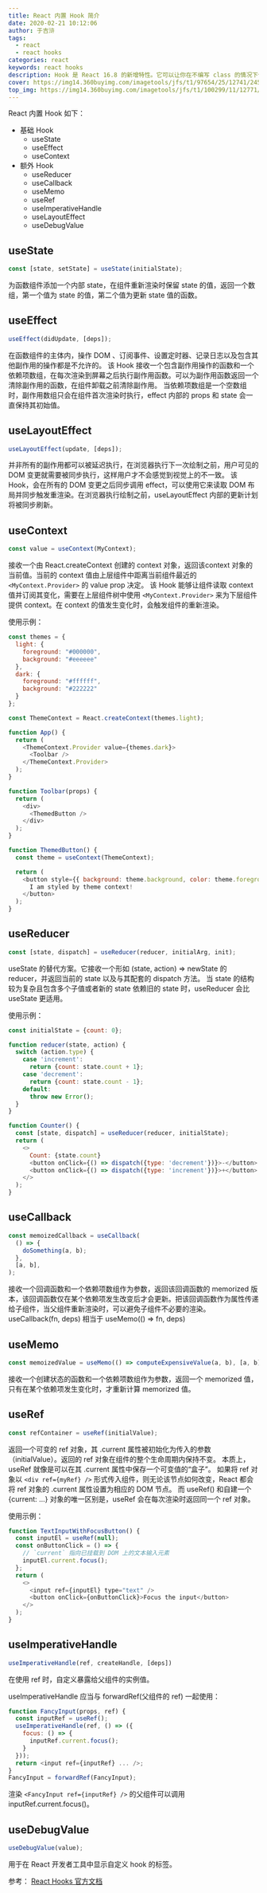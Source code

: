 ```yaml
---
title: React 内置 Hook 简介
date: 2020-02-21 10:12:06
author: 于吉浒
tags:
  - react
  - react hooks
categories: react
keywords: react hooks
description: Hook 是 React 16.8 的新增特性。它可以让你在不编写 class 的情况下使用 state 以及其他的 React 特性。
cover: https://img14.360buyimg.com/imagetools/jfs/t1/97654/25/12741/24574/5e4f3d7aE2ca43b3f/814d5d47d6e9b205.png
top_img: https://img14.360buyimg.com/imagetools/jfs/t1/100299/11/12771/23094/5e4f3d36E62e7ad8d/9295713b1e6e9988.jpg
---
```

React 内置 Hook 如下：
- 基础 Hook
  - useState
  - useEffect
  - useContext
- 额外 Hook
  - useReducer
  - useCallback
  - useMemo
  - useRef
  - useImperativeHandle
  - useLayoutEffect
  - useDebugValue

## useState
```javascript
const [state, setState] = useState(initialState);
```
为函数组件添加一个内部 state，在组件重新渲染时保留 state 的值，返回一个数组，第一个值为 state 的值，第二个值为更新 state 值的函数。

## useEffect
```javascript
useEffect(didUpdate, [deps]);
```
在函数组件的主体内，操作 DOM 、订阅事件、设置定时器、记录日志以及包含其他副作用的操作都是不允许的。
该 Hook 接收一个包含副作用操作的函数和一个依赖项数组，在每次渲染到屏幕之后执行副作用函数。可以为副作用函数返回一个清除副作用的函数，在组件卸载之前清除副作用。
当依赖项数组是一个空数组时，副作用数组只会在组件首次渲染时执行，effect 内部的 props 和 state 会一直保持其初始值。

## useLayoutEffect
```javascript
useLayoutEffect(update, [deps]);
```
并非所有的副作用都可以被延迟执行，在浏览器执行下一次绘制之前，用户可见的 DOM 变更就需要被同步执行，这样用户才不会感觉到视觉上的不一致。
该 Hook，会在所有的 DOM 变更之后同步调用 effect，可以使用它来读取 DOM 布局并同步触发重渲染。在浏览器执行绘制之前，useLayoutEffect 内部的更新计划将被同步刷新。

## useContext
```javascript
const value = useContext(MyContext);
```
接收一个由 React.createContext 创建的 context 对象，返回该context 对象的当前值。当前的 context 值由上层组件中距离当前组件最近的 `<MyContext.Provider>` 的 value prop 决定。
该 Hook 能够让组件读取 context 值并订阅其变化，需要在上层组件树中使用 `<MyContext.Provider>` 来为下层组件提供 context。在 context 的值发生变化时，会触发组件的重新渲染。

使用示例：
```javascript
const themes = {
  light: {
    foreground: "#000000",
    background: "#eeeeee"
  },
  dark: {
    foreground: "#ffffff",
    background: "#222222"
  }
};

const ThemeContext = React.createContext(themes.light);

function App() {
  return (
    <ThemeContext.Provider value={themes.dark}>
      <Toolbar />
    </ThemeContext.Provider>
  );
}

function Toolbar(props) {
  return (
    <div>
      <ThemedButton />
    </div>
  );
}

function ThemedButton() {
  const theme = useContext(ThemeContext);

  return (
    <button style={{ background: theme.background, color: theme.foreground }}>
      I am styled by theme context!
    </button>
  );
}
```

## useReducer
```javascript
const [state, dispatch] = useReducer(reducer, initialArg, init);
```
useState 的替代方案。它接收一个形如 (state, action) => newState 的 reducer，并返回当前的 state 以及与其配套的 dispatch 方法。
当 state 的结构较为复杂且包含多个子值或者新的 state 依赖旧的 state 时，useReducer 会比 useState 更适用。

使用示例：
```javascript
const initialState = {count: 0};

function reducer(state, action) {
  switch (action.type) {
    case 'increment':
      return {count: state.count + 1};
    case 'decrement':
      return {count: state.count - 1};
    default:
      throw new Error();
  }
}

function Counter() {
  const [state, dispatch] = useReducer(reducer, initialState);
  return (
    <>
      Count: {state.count}
      <button onClick={() => dispatch({type: 'decrement'})}>-</button>
      <button onClick={() => dispatch({type: 'increment'})}>+</button>
    </>
  );
}
```

## useCallback
```javascript
const memoizedCallback = useCallback(
  () => {
    doSomething(a, b);
  },
  [a, b],
);
```
接收一个回调函数和一个依赖项数组作为参数，返回该回调函数的 memorized 版本，该回调函数仅在某个依赖项发生改变后才会更新。把该回调函数作为属性传递给子组件，当父组件重新渲染时，可以避免子组件不必要的渲染。
useCallback(fn, deps) 相当于 useMemo(() => fn, deps)

## useMemo
```javascript
const memoizedValue = useMemo(() => computeExpensiveValue(a, b), [a, b]);
```
接收一个创建状态的函数和一个依赖项数组作为参数，返回一个 memorized 值，只有在某个依赖项发生变化时，才重新计算 memorized 值。

## useRef
```javascript
const refContainer = useRef(initialValue);
```
返回一个可变的 ref 对象，其 .current 属性被初始化为传入的参数（initialValue）。返回的 ref 对象在组件的整个生命周期内保持不变。
本质上，useRef 就像是可以在其 .current 属性中保存一个可变值的“盒子”。 如果将 ref 对象以 `<div ref={myRef} />` 形式传入组件，则无论该节点如何改变，React 都会将 ref 对象的 .current 属性设置为相应的 DOM 节点。
而 useRef() 和自建一个 {current: ...} 对象的唯一区别是，useRef 会在每次渲染时返回同一个 ref 对象。

使用示例：
```javascript
function TextInputWithFocusButton() {
  const inputEl = useRef(null);
  const onButtonClick = () => {
    // `current` 指向已挂载到 DOM 上的文本输入元素
    inputEl.current.focus();
  };
  return (
    <>
      <input ref={inputEl} type="text" />
      <button onClick={onButtonClick}>Focus the input</button>
    </>
  );
}
```

## useImperativeHandle
```javascript
useImperativeHandle(ref, createHandle, [deps])
```
在使用 ref 时，自定义暴露给父组件的实例值。

useImperativeHandle 应当与 forwardRef(父组件的 ref) 一起使用：
```javascript
function FancyInput(props, ref) {
  const inputRef = useRef();
  useImperativeHandle(ref, () => ({
    focus: () => {
      inputRef.current.focus();
    }
  }));
  return <input ref={inputRef} ... />;
}
FancyInput = forwardRef(FancyInput);
```
渲染 `<FancyInput ref={inputRef} />` 的父组件可以调用 inputRef.current.focus()。

## useDebugValue
```javascript
useDebugValue(value);
```
用于在 React 开发者工具中显示自定义 hook 的标签。

参考：
[React Hooks 官方文档](https://zh-hans.reactjs.org/docs/hooks-intro.html)